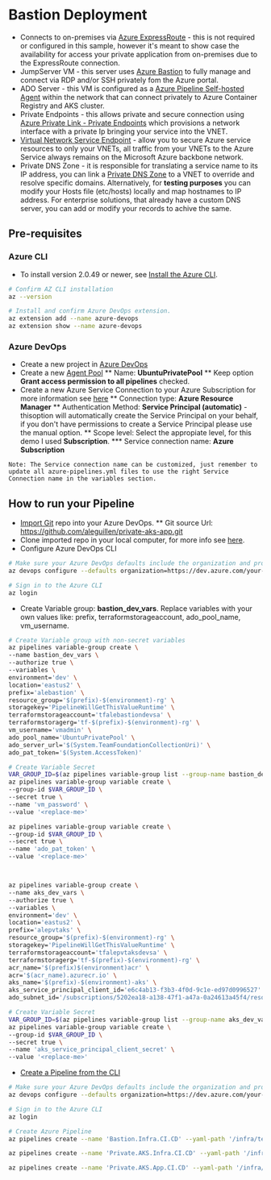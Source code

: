 # Bastion Deployment

* Connects to on-premises via [Azure ExpressRoute](https://azure.microsoft.com/en-us/services/expressroute/) - this is not required or configured in this sample, however it's meant to show case the availability for access your private application from on-premises due to the ExpressRoute connection.
* JumpServer VM - this server uses [Azure Bastion](https://azure.microsoft.com/en-us/services/azure-bastion/) to fully manage and connect via RDP and/or SSH privately fom the Azure portal.
* ADO Server - this VM is configured as a [Azure Pipeline Self-hosted Agent](https://docs.microsoft.com/en-us/azure/devops/pipelines/agents/agents) within the network that can connect privately to Azure Container Registry and AKS cluster.
* Private Endpoints - this allows private and secure connection using [Azure Private Link - Private Endpoints](https://docs.microsoft.com/en-us/azure/private-link/private-endpoint-overview) which provisions a network interface with a private Ip bringing your service into the VNET.
* [Virtual Network Service Endpoint](https://docs.microsoft.com/en-us/azure/private-link/private-endpoint-overview) - allow you to secure Azure service resources to only your VNETs, all traffic from your VNETs to the Azure Service always remains on the Microsoft Azure backbone network. 
* Private DNS Zone - it is responsible for translating a service name to its IP address, you can link a [Private DNS Zone](https://docs.microsoft.com/en-us/azure/dns/private-dns-overview) to a VNET to override and resolve specific domains. Alternatively, for **testing purposes** you can modify your Hosts file (etc/hosts) locally and map hostnames to IP address. For enterprise solutions, that already have a custom DNS server, you can add or modify your records to achive the same.

## Pre-requisites

### Azure CLI 
* To install version 2.0.49 or newer, see [Install the Azure CLI](https://docs.microsoft.com/cli/azure/install-azure-cli).

```bash
# Confirm AZ CLI installation
az --version

# Install and confirm Azure DevOps extension.
az extension add --name azure-devops
az extension show --name azure-devops
```

### Azure DevOps
* Create a new project in [Azure DevOps](https://docs.microsoft.com/en-us/azure/devops/organizations/projects/create-project)
* Create a new [Agent Pool](https://docs.microsoft.com/en-us/azure/devops/pipelines/agents/pools-queues)
** Name: **UbuntuPrivatePool**
** Keep option **Grant access permission to all pipelines** checked.
* Create a new Azure Service Connection to your Azure Subscription for more information see [here](https://docs.microsoft.com/en-us/azure/devops/pipelines/library/service-endpoints)
** Connection type: **Azure Resource Manager**
** Authentication Method: **Service Principal (automatic)** - thisoption will automatically create the Service Principal on your behalf, if you don't have permissions to create a Service Principal please use the manual option.
** Scope level: Select the appropiate level, for this demo I used **Subscription**.
*** Service connection name: **Azure Subscription** 
```
Note: The Service connection name can be customized, just remember to update all azure-pipelines.yml files to use the right Service Connection name in the variables section.
```

## How to run your Pipeline
* [Import Git](https://docs.microsoft.com/en-us/azure/devops/repos/git/import-git-repository) repo into your Azure DevOps.
** Git source Url: https://github.com/aleguillen/private-aks-app.git
* Clone imported repo in your local computer, for more info see [here](https://docs.microsoft.com/en-us/azure/devops/repos/git/clone).
* Configure Azure DevOps CLI
```bash
# Make sure your Azure DevOps defaults include the organization and project from the command prompt
az devops configure --defaults organization=https://dev.azure.com/your-organization project=your-project

# Sign in to the Azure CLI
az login
```
* Create Variable group: **bastion_dev_vars**. Replace variables with your own values like: prefix, terraformstorageaccount, ado_pool_name, vm_username.
```bash
# Create Variable group with non-secret variables
az pipelines variable-group create \
--name bastion_dev_vars \
--authorize true \
--variables \
environment='dev' \
location='eastus2' \
prefix='alebastion' \
resource_group='$(prefix)-$(environment)-rg' \
storagekey='PipelineWillGetThisValueRuntime' \
terraformstorageaccount='tfalebastiondevsa' \
terraformstoragerg='tf-$(prefix)-$(environment)-rg' \
vm_username='vmadmin' \
ado_pool_name='UbuntuPrivatePool' \
ado_server_url='$(System.TeamFoundationCollectionUri)' \
ado_pat_token='$(System.AccessToken)'

# Create Variable Secret
VAR_GROUP_ID=$(az pipelines variable-group list --group-name bastion_dev_vars --top 1 --query "[0].id" -o tsv)
az pipelines variable-group variable create \
--group-id $VAR_GROUP_ID \
--secret true \
--name 'vm_password' \
--value '<replace-me>'

az pipelines variable-group variable create \
--group-id $VAR_GROUP_ID \
--secret true \
--name 'ado_pat_token' \
--value '<replace-me>'



az pipelines variable-group create \
--name aks_dev_vars \
--authorize true \
--variables \
environment='dev' \
location='eastus2' \
prefix='alepvtaks' \
resource_group='$(prefix)-$(environment)-rg' \
storagekey='PipelineWillGetThisValueRuntime' \
terraformstorageaccount='tfalepvtaksdevsa' \
terraformstoragerg='tf-$(prefix)-$(environment)-rg' \
acr_name='$(prefix)$(environment)acr' \
acr='$(acr_name).azurecr.io' \
aks_name='$(prefix)-$(environment)-aks' \
aks_service_principal_client_id='e6c4ab13-f3b3-4f0d-9c1e-ed97d0996527' \
ado_subnet_id='/subscriptions/5202ea18-a138-47f1-a47a-0a24613a45f4/resourceGroups/alebastion-dev-rg/providers/Microsoft.Network/virtualNetworks/alebastion-dev-vnet/subnets/devops'

# Create Variable Secret
VAR_GROUP_ID=$(az pipelines variable-group list --group-name aks_dev_vars --top 1 --query "[0].id" -o tsv)
az pipelines variable-group variable create \
--group-id $VAR_GROUP_ID \
--secret true \
--name 'aks_service_principal_client_secret' \
--value '<replace-me>'
```

* [Create a Pipeline from the CLI](https://docs.microsoft.com/en-us/azure/devops/pipelines/create-first-pipeline-cli)

```bash
# Make sure your Azure DevOps defaults include the organization and project from the command prompt
az devops configure --defaults organization=https://dev.azure.com/your-organization project=your-project

# Sign in to the Azure CLI
az login

# Create Azure Pipeline
az pipelines create --name 'Bastion.Infra.CI.CD' --yaml-path '/infra/terraform/bastion-net/bastion-infra-azure-pipelines.yml'

az pipelines create --name 'Private.AKS.Infra.CI.CD' --yaml-path '/infra/terraform/private-aks/aks-infra-azure-pipelines.yml'

az pipelines create --name 'Private.AKS.App.CI.CD' --yaml-path '/infra/terraform/private-aks/aks-app-azure-pipelines.yml'

```
